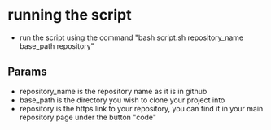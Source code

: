 # running the script
- run the script using the command "bash script.sh repository_name base_path repository"

## Params
- repository_name is the repository name as it is in github
- base_path is the directory you wish to clone your project into
- repository is the https link to your repository, you can find it in your main repository page under the button "code"
